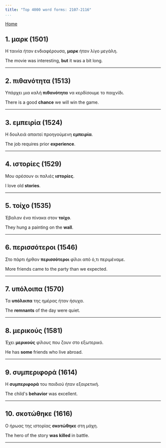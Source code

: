 ```yaml
---
title: "Top 4000 word forms: 2107-2116"
...
```


[Home](./) 

## 1. μαρκ (1501)

Η ταινία ήταν ενδιαφέρουσα, **μαρκ** ήταν λίγο μεγάλη.  

The movie was interesting, **but** it was a bit long.

---

## 2. πιθανότητα (1513)

Υπάρχει μια καλή **πιθανότητα** να κερδίσουμε το παιχνίδι.  

There is a good **chance** we will win the game.

---

## 3. εμπειρία (1524)

Η δουλειά απαιτεί προηγούμενη **εμπειρία**.  

The job requires prior **experience**.

---

## 4. ιστορίες (1529)

Μου αρέσουν οι παλιές **ιστορίες**.

I love old **stories**.

---

## 5. τοίχο (1535)

Έβαλαν ένα πίνακα στον **τοίχο**.  

They hung a painting on the **wall**.

---

## 6. περισσότεροι (1546)

Στο πάρτι ήρθαν **περισσότεροι** φίλοι από ό,τι περιμέναμε.  

More friends came to the party than we expected.

---

## 7. υπόλοιπα (1570)

Τα **υπόλοιπα** της ημέρας ήταν ήσυχα.  

The **remnants** of the day were quiet.

---

## 8. μερικούς (1581)

Έχει **μερικούς** φίλους που ζουν στο εξωτερικό.  

He has **some** friends who live abroad.

---

## 9. συμπεριφορά (1614)

Η **συμπεριφορά** του παιδιού ήταν εξαιρετική.

The child's **behavior** was excellent.

---

## 10. σκοτώθηκε (1616)

Ο ήρωας της ιστορίας **σκοτώθηκε** στη μάχη.  

The hero of the story **was killed** in battle.

---

